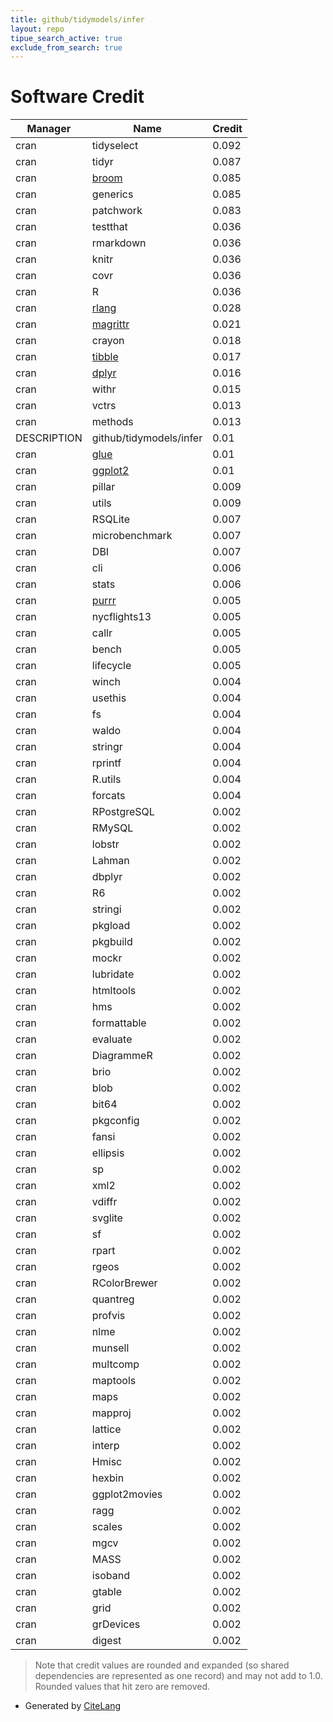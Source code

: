 ```yaml
---
title: github/tidymodels/infer
layout: repo
tipue_search_active: true
exclude_from_search: true
---
```

# Software Credit

|Manager|Name|Credit|
|-------|----|------|
|cran|tidyselect|0.092|
|cran|tidyr|0.087|
|cran|[broom](https://broom.tidymodels.org/)|0.085|
|cran|generics|0.085|
|cran|patchwork|0.083|
|cran|testthat|0.036|
|cran|rmarkdown|0.036|
|cran|knitr|0.036|
|cran|covr|0.036|
|cran|R|0.036|
|cran|[rlang](https://rlang.r-lib.org)|0.028|
|cran|[magrittr](https://magrittr.tidyverse.org)|0.021|
|cran|crayon|0.018|
|cran|[tibble](https://tibble.tidyverse.org/)|0.017|
|cran|[dplyr](https://dplyr.tidyverse.org)|0.016|
|cran|withr|0.015|
|cran|vctrs|0.013|
|cran|methods|0.013|
|DESCRIPTION|github/tidymodels/infer|0.01|
|cran|[glue](https://github.com/tidyverse/glue)|0.01|
|cran|[ggplot2](https://ggplot2.tidyverse.org)|0.01|
|cran|pillar|0.009|
|cran|utils|0.009|
|cran|RSQLite|0.007|
|cran|microbenchmark|0.007|
|cran|DBI|0.007|
|cran|cli|0.006|
|cran|stats|0.006|
|cran|[purrr](http://purrr.tidyverse.org)|0.005|
|cran|nycflights13|0.005|
|cran|callr|0.005|
|cran|bench|0.005|
|cran|lifecycle|0.005|
|cran|winch|0.004|
|cran|usethis|0.004|
|cran|fs|0.004|
|cran|waldo|0.004|
|cran|stringr|0.004|
|cran|rprintf|0.004|
|cran|R.utils|0.004|
|cran|forcats|0.004|
|cran|RPostgreSQL|0.002|
|cran|RMySQL|0.002|
|cran|lobstr|0.002|
|cran|Lahman|0.002|
|cran|dbplyr|0.002|
|cran|R6|0.002|
|cran|stringi|0.002|
|cran|pkgload|0.002|
|cran|pkgbuild|0.002|
|cran|mockr|0.002|
|cran|lubridate|0.002|
|cran|htmltools|0.002|
|cran|hms|0.002|
|cran|formattable|0.002|
|cran|evaluate|0.002|
|cran|DiagrammeR|0.002|
|cran|brio|0.002|
|cran|blob|0.002|
|cran|bit64|0.002|
|cran|pkgconfig|0.002|
|cran|fansi|0.002|
|cran|ellipsis|0.002|
|cran|sp|0.002|
|cran|xml2|0.002|
|cran|vdiffr|0.002|
|cran|svglite|0.002|
|cran|sf|0.002|
|cran|rpart|0.002|
|cran|rgeos|0.002|
|cran|RColorBrewer|0.002|
|cran|quantreg|0.002|
|cran|profvis|0.002|
|cran|nlme|0.002|
|cran|munsell|0.002|
|cran|multcomp|0.002|
|cran|maptools|0.002|
|cran|maps|0.002|
|cran|mapproj|0.002|
|cran|lattice|0.002|
|cran|interp|0.002|
|cran|Hmisc|0.002|
|cran|hexbin|0.002|
|cran|ggplot2movies|0.002|
|cran|ragg|0.002|
|cran|scales|0.002|
|cran|mgcv|0.002|
|cran|MASS|0.002|
|cran|isoband|0.002|
|cran|gtable|0.002|
|cran|grid|0.002|
|cran|grDevices|0.002|
|cran|digest|0.002|


> Note that credit values are rounded and expanded (so shared dependencies are represented as one record) and may not add to 1.0. Rounded values that hit zero are removed.


- Generated by [CiteLang](https://github.com/vsoch/citelang)
